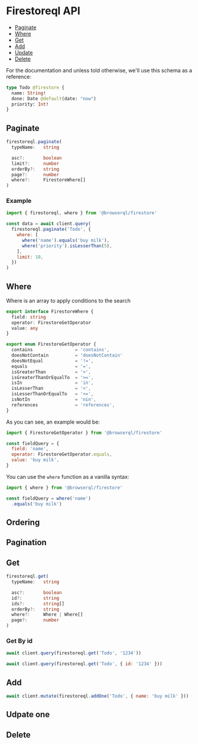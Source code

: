 # Firestoreql API

- [Paginate](/paginate)
- [Where](/paginate)
- [Get](/paginate)
- [Add](/paginate)
- [Update](/paginate)
- [Delete](/paginate)

For the documentation and unless told otherwise, we'll use this schema as a reference:

```graphql
type Todo @firestore {
  name: String!
  done: Date @default(date: "now")
  priority: Int!
}
```

## Paginate

```ts
firestoreql.paginate(
  typeName:   string

  asc?:       boolean
  limit?:     number
  orderBy?:   string
  page?:      number
  where?:     FirestoreWhere[]
)
```

### Example

```js
import { firestoreql, where } from '@browserql/firestore'
```

```js
const data = await client.query(
  firestoreql.paginate('Todo', {
    where: [
      where('name').equals('buy milk'),
      where('priority').isLesserThan(5),
    ],
    limit: 10,
  })
)
```

## Where

Where is an array to apply conditions to the search

```ts
export interface FirestoreWhere {
  field: string
  operator: FirestoreGetOperator
  value: any
}
```

```ts
export enum FirestoreGetOperator {
  contains                = 'contains',
  doesNotContain          = 'doesNotContain'
  doesNotEqual            = '!=',
  equals                  = '=',
  isGreaterThan           = '>',
  isGreaterThanOrEqualTo  = '>=',
  isIn                    = 'in',
  isLesserThan            = '<',
  isLesserThanOrEqualTo   = '<=',
  isNotIn                 = 'nin',
  references              = 'references',
}
```

As you can see, an example would be:

```js
import { FirestoreGetOperator } from '@browserql/firestore'
```

```js
const fieldQuery = {
  field: 'name',
  operator: FirestoreGetOperator.equals,
  value: 'buy milk',
}
```

You can use the `where` function as a vanilla syntax:

```js
import { where } from '@browserql/firestore'

const fieldQuery = where('name')
  .equals('buy milk')
```

## Ordering

## Pagination

## Get

```ts
firestoreql.get(
  typeName:   string

  asc?:       boolean
  id?:        string
  ids?:       string[]
  orderBy?:   string
  where?:     Where | Where[]
  page?:      number
)
```

### Get By id

```js
await client.query(firestoreql.get('Todo', '1234'))
```

```js
await client.query(firestoreql.get('Todo', { id: '1234' }))
```

## Add

```js
await client.mutate(firestoreql.addOne('Todo', { name: 'buy milk' }))
```

## Udpate one

## Delete
